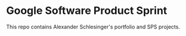 # Google Software Product Sprint

This repo contains Alexander Schlesinger's portfolio and SPS projects.

